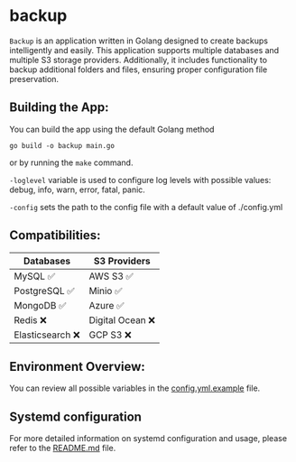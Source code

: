 # backup

`Backup` is an application written in Golang designed to create backups intelligently and easily. This application supports multiple databases and multiple S3 storage providers. Additionally, it includes functionality to backup additional folders and files, ensuring proper configuration file preservation.

## Building the App:
You can build the app using the default Golang method

```
go build -o backup main.go
```

 or by running the `make` command.

`-loglevel` variable is used to configure log levels with possible values: debug, info, warn, error, fatal, panic.

`-config` sets the path to the config file with a default value of ./config.yml

## Compatibilities:
| Databases    | S3 Providers |
| -------- | ------- |
| MySQL :white_check_mark: | AWS S3   :white_check_mark: |
| PostgreSQL :white_check_mark: | Minio :white_check_mark: |
| MongoDB :white_check_mark: | Azure :white_check_mark: |
| Redis :x: | Digital Ocean :x: |
| Elasticsearch :x: | GCP S3 :x: |

## Environment Overview:
You can review all possible variables in the [config.yml.example](config.yml.example) file.

## Systemd configuration
For more detailed information on systemd configuration and usage, please refer to the [README.md](examples/systemd/README.md) file.